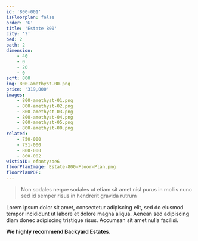 ```yaml
---
id: '800-001'
isFloorplan: false
order: 'G'
title: 'Estate 800'
city: '?'
bed: 2
bath: 2
dimension:
    - 40
    - 0
    - 20
    - 0
sqft: 800
img: 800-amethyst-00.png
price: '319,000'
images:
    - 800-amethyst-01.png
    - 800-amethyst-02.png
    - 800-amethyst-03.png
    - 800-amethyst-04.png
    - 800-amethyst-05.png
    - 800-amethyst-00.png
related:
    - 750-000
    - 751-000
    - 800-000
    - 800-002
wistiaID: efbntyzoe6
floorPlanImage: Estate-800-Floor-Plan.png
floorPlanPDF:
---
```


> Non sodales neque sodales ut etiam sit amet nisl purus in mollis nunc sed id semper risus in hendrerit gravida rutrum

Lorem ipsum dolor sit amet, consectetur adipiscing elit, sed do eiusmod tempor incididunt ut labore et dolore magna aliqua. Aenean sed adipiscing diam donec adipiscing tristique risus. Accumsan sit amet nulla facilisi.

**We highly recommend Backyard Estates.**
